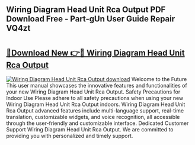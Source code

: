 ## Wiring Diagram Head Unit Rca Output PDF Download Free - Part-gUn User Guide Repair VQ4zt

# <h2><a href="http://dfiwjw9.blite.top/?on=Wiring+Diagram+Head+Unit+Rca+Output">🔗Download New 👉🔴 Wiring Diagram Head Unit Rca Output</a></h2>

[![Wiring Diagram Head Unit Rca Output download](https://i.imgur.com/lujVjoI.png)](http://dfiwjw9.blite.top/?on=Wiring+Diagram+Head+Unit+Rca+Output)
Welcome to the Future This user manual showcases the innovative features and functionalities of your new Wiring Diagram Head Unit Rca Output. Safety Precautions for Indoor Use Please adhere to all safety precautions when using your new Wiring Diagram Head Unit Rca Output indoors. Wiring Diagram Head Unit Rca Output advanced features include multi-language support, real-time translation, customizable widgets, and voice recognition, all accessible through the user-friendly and customizable interface. Dedicated Customer Support Wiring Diagram Head Unit Rca Output. We are committed to providing you with personalized and timely support.
